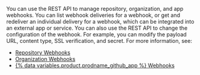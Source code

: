 You can use the REST API to manage repository, organization, and app webhooks. You can list webhook deliveries for a webhook, or get and redeliver an individual delivery for a webhook, which can be integrated into an external app or service. You can also use the REST API to change the configuration of the webhook. For example, you can modify the payload URL, content type, SSL verification, and secret. For more information, see:

* [Repository Webhooks](/rest/webhooks#repository-webhooks)
* [Organization Webhooks](/rest/orgs/webhooks)
* [{% data variables.product.prodname_github_app %} Webhooks](/rest/apps/webhooks)
